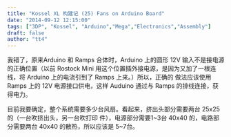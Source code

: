 ```yaml
---
title: "Kossel XL 构建记 (25) Fans on Arduino Board"
date: "2014-09-12 12:15:00"
tags: ["3DP", "Kossel", "Arduino","Mega","Electronics","Assembly"]
draft: false
author: "tt4"
---
```



我错了，原来Arduino 和 Ramps 合体时，Arduino 上的圆形 12V 输入不是接电源的正确位置（以前 Rostock
Mini 用这个位置插外接电源，是因为又加了一根连线，将 Arduino 上的电流引到了 Ramps 上来。）所以，正确的
做法应该使用 Ramps 上的 12V 电源接口供电，这样 Auduino 通过与 Ramps 的排线连接，获得电力。

目前我要确定，整个系统需要多少台风扇。看起来，挤出头部分需要两台 25x25 的（一台吹挤出头，另一台吹打印
件），电源部分需要1\~3台 40x40 的，电路部分需要两台 40x40 的散热，所以应该是 5\~7台。
